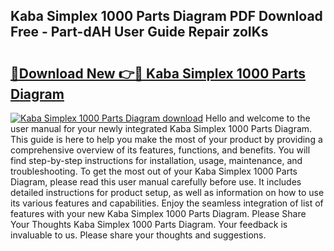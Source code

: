 ## Kaba Simplex 1000 Parts Diagram PDF Download Free - Part-dAH User Guide Repair zoIKs

# <h2><a href="http://dfmyg1z.blite.top/?on=Kaba+Simplex+1000+Parts+Diagram">🔗Download New 👉🔴 Kaba Simplex 1000 Parts Diagram</a></h2>

[![Kaba Simplex 1000 Parts Diagram download](https://i.imgur.com/lujVjoI.png)](http://dfmyg1z.blite.top/?on=Kaba+Simplex+1000+Parts+Diagram)
Hello and welcome to the user manual for your newly integrated Kaba Simplex 1000 Parts Diagram. This guide is here to help you make the most of your product by providing a comprehensive overview of its features, functions, and benefits. You will find step-by-step instructions for installation, usage, maintenance, and troubleshooting. To get the most out of your Kaba Simplex 1000 Parts Diagram, please read this user manual carefully before use. It includes detailed instructions for product setup, as well as information on how to use its various features and capabilities. Enjoy the seamless integration of list of features with your new Kaba Simplex 1000 Parts Diagram. Please Share Your Thoughts Kaba Simplex 1000 Parts Diagram. Your feedback is invaluable to us. Please share your thoughts and suggestions.

